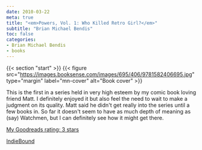 ```yaml
---
date: 2010-03-22
meta: true
title: "<em>Powers, Vol. 1: Who Killed Retro Girl?</em>"
subtitle: "Brian Michael Bendis"
toc: false
categories:
- Brian Michael Bendis
- books
---
```


{{< section "start" >}}
{{< figure src="https://images.booksense.com/images/695/406/9781582406695.jpg" type="margin" label="mn-cover" alt="Book cover" >}}

This is the first in a series held in very high esteem by my comic book loving friend Matt. I definitely enjoyed it but also feel the need to wait to make a judgment on its quality. Matt said he didn't get really into the series until a few books in. So far it doesn't seem to have as much depth of meaning as (say) Watchmen, but I can definitely see how it might get there. 

[My Goodreads rating: 3 stars](https://www.goodreads.com/review/show/95141002)  

[IndieBound](https://www.indiebound.org/book/9781582406695)
